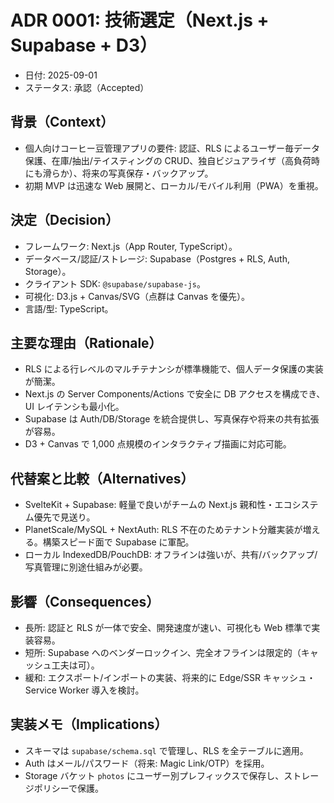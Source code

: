 # ADR 0001: 技術選定（Next.js + Supabase + D3）

- 日付: 2025-09-01
- ステータス: 承認（Accepted）

## 背景（Context）
- 個人向けコーヒー豆管理アプリの要件: 認証、RLS によるユーザー毎データ保護、在庫/抽出/テイスティングの CRUD、独自ビジュアライザ（高負荷時にも滑らか）、将来の写真保存・バックアップ。
- 初期 MVP は迅速な Web 展開と、ローカル/モバイル利用（PWA）を重視。

## 決定（Decision）
- フレームワーク: Next.js（App Router, TypeScript）。
- データベース/認証/ストレージ: Supabase（Postgres + RLS, Auth, Storage）。
- クライアント SDK: `@supabase/supabase-js`。
- 可視化: D3.js + Canvas/SVG（点群は Canvas を優先）。
- 言語/型: TypeScript。

## 主要な理由（Rationale）
- RLS による行レベルのマルチテナンシが標準機能で、個人データ保護の実装が簡潔。
- Next.js の Server Components/Actions で安全に DB アクセスを構成でき、UI レイテンシも最小化。
- Supabase は Auth/DB/Storage を統合提供し、写真保存や将来の共有拡張が容易。
- D3 + Canvas で 1,000 点規模のインタラクティブ描画に対応可能。

## 代替案と比較（Alternatives）
- SvelteKit + Supabase: 軽量で良いがチームの Next.js 親和性・エコシステム優先で見送り。
- PlanetScale/MySQL + NextAuth: RLS 不在のためテナント分離実装が増える。構築スピード面で Supabase に軍配。
- ローカル IndexedDB/PouchDB: オフラインは強いが、共有/バックアップ/写真管理に別途仕組みが必要。

## 影響（Consequences）
- 長所: 認証と RLS が一体で安全、開発速度が速い、可視化も Web 標準で実装容易。
- 短所: Supabase へのベンダーロックイン、完全オフラインは限定的（キャッシュ工夫は可）。
- 緩和: エクスポート/インポートの実装、将来的に Edge/SSR キャッシュ・Service Worker 導入を検討。

## 実装メモ（Implications）
- スキーマは `supabase/schema.sql` で管理し、RLS を全テーブルに適用。
- Auth はメール/パスワード（将来: Magic Link/OTP）を採用。
- Storage バケット `photos` にユーザー別プレフィックスで保存し、ストレージポリシーで保護。

